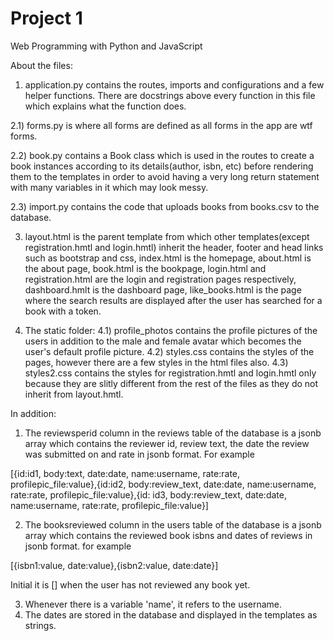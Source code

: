 # Project 1

Web Programming with Python and JavaScript

About the files:

1) application.py contains the routes, imports and configurations and a few helper functions. There are docstrings above every function in this file which explains what the function does.

2.1) forms.py is where all forms are defined as all forms in the app are wtf forms.

2.2) book.py contains a Book class which is used in the routes to create a book instances according to its details(author, isbn, etc) before rendering them to the templates in order to avoid having a very long return statement with many variables in it which may look messy.

2.3) import.py contains the code that uploads books from books.csv to the database.


3) layout.html is the parent template from which other templates(except registration.hmtl and login.hmtl) inherit the header, footer and head links such as bootstrap and css, index.html is the homepage, about.html is the about page, book.html is the bookpage, login.html and registration.html are the login and registration pages respectively, dashboard.hmlt is the dashboard page, like_books.html is the page where the search results are displayed after the user has searched for a book with a token.


4) The static folder:
4.1) profile_photos contains the profile pictures of the users in addition to the male and female avatar which becomes the user's default profile picture.
4.2) styles.css contains the styles of the pages, however there are a few styles in the html files also.
4.3) styles2.css contains the styles for registration.hmtl and login.hmtl only because they are slitly different from the rest of the files as they do not inherit from layout.hmtl.


In addition:

1) The reviewsperid column in the reviews table of the database is
a jsonb array which contains the reviewer id, review text, the date the review was submitted on and rate in jsonb format. For example 

[{id:id1, body:text, date:date, name:username, rate:rate, profilepic_file:value},{id:id2, body:review_text, date:date, name:username, rate:rate, profilepic_file:value},{id: id3, body:review_text, date:date, name:username, rate:rate, profilepic_file:value}] 


2) The booksreviewed column in the users table of the database is a jsonb array which contains the reviewed book isbns and dates of reviews in jsonb format. for example

[{isbn1:value, date:value},{isbn2:value, date:date}]

Initial it is [] when the user has not reviewed any book yet.

3) Whenever there is a variable 'name', it refers to the username.
4) The dates are stored in the database and displayed in the templates as strings.